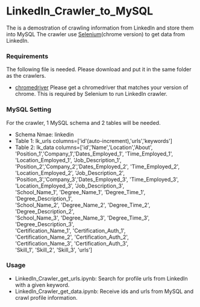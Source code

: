# LinkedIn_Crawler_to_MySQL
The is a demostration of crawling information from LinkedIn and store them into MySQL
The crawler use [Selenium](https://github.com/SeleniumHQ/selenium)(chrome version) to get data from LinkedIn.

### Requirements
The following file is needed. Please download and put it in the same folder as the crawlers.
* [chromedriver](https://chromedriver.chromium.org/) Please get a chromedriver that matches your version of chrome. This is required by Selenium to run LinkedIn crawler.

### MySQL Setting
For the crawler, 1 MySQL schema and 2 tables will be needed.
* Schema Nmae: linkedin
* Table 1: lk_urls
    columns=['id'(auto-increment),'urls','keywords']
* Table 2: lk_data
    columns=['id','Name','Location','About',\
             'Position_1','Company_1','Dates_Employed_1', 'Time_Employed_1', 'Location_Employed_1', 'Job_Description_1',\
             'Position_2','Company_2','Dates_Employed_2', 'Time_Employed_2', 'Location_Employed_2', 'Job_Description_2',\
             'Position_3','Company_3','Dates_Employed_3', 'Time_Employed_3', 'Location_Employed_3', 'Job_Description_3',\
             'School_Name_1', 'Degree_Name_1', 'Degree_Time_1', 'Degree_Description_1', \
             'School_Name_2', 'Degree_Name_2', 'Degree_Time_2', 'Degree_Description_2', \
             'School_Name_3', 'Degree_Name_3', 'Degree_Time_3', 'Degree_Description_3', \
             'Certification_Name_1', 'Certification_Auth_1',\
             'Certification_Name_2', 'Certification_Auth_2',\
             'Certification_Name_3', 'Certification_Auth_3',\
             'Skill_1', 'Skill_2', 'Skill_3', 'urls']

### Usage
* LinkedIn_Crawler_get_urls.ipynb:
  Search for profile urls from LinkedIn with a given keyword.
* LinkedIn_Crawler_get_data.ipynb:
  Receive ids and urls from MySQL and crawl profile information.
